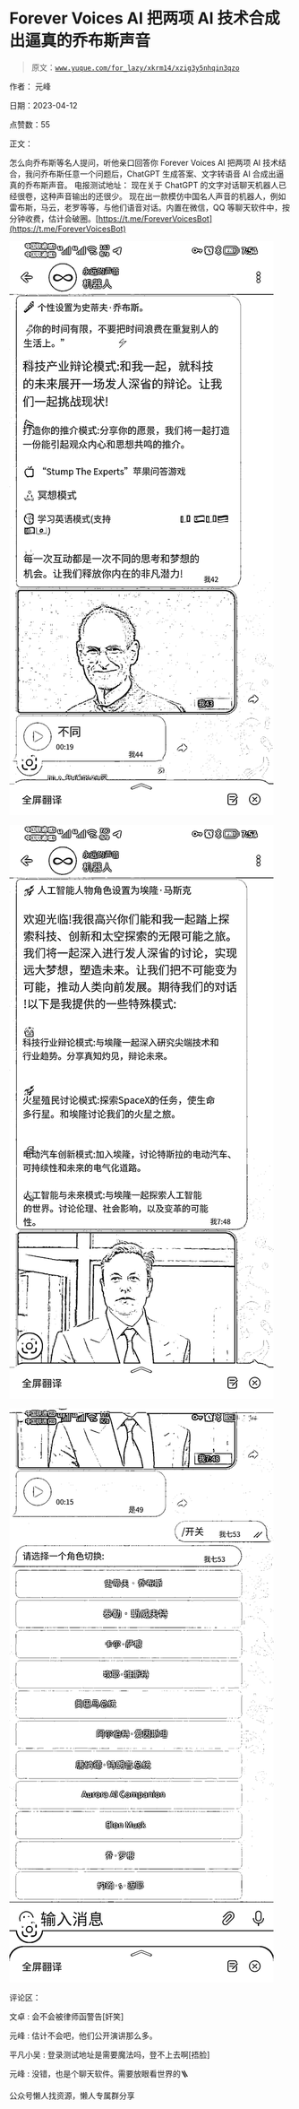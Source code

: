# Forever Voices AI 把两项 AI 技术合成出逼真的乔布斯声音

> 原文：[`www.yuque.com/for_lazy/xkrm14/xzig3y5nhqin3qzo`](https://www.yuque.com/for_lazy/xkrm14/xzig3y5nhqin3qzo)



作者： 元峰



日期：2023-04-12



点赞数：55



正文：



怎么向乔布斯等名人提问，听他亲口回答你 Forever Voices AI 把两项 AI 技术结合，我问乔布斯任意一个问题后，ChatGPT 生成答案、文字转语音 AI 合成出逼真的乔布斯声音。 电报测试地址： 现在关于 ChatGPT 的文字对话聊天机器人已经很卷，这种声音输出的还很少。 现在出一款模仿中国名人声音的机器人，例如雷布斯，马云，老罗等等，与他们语音对话。内置在微信，QQ 等聊天软件中，按分钟收费，估计会破圈。[https://t.me/ForeverVoicesBot](https://t.me/ForeverVoicesBot)



![](img/29d6eee33d24aa6674d57612ff54c241.png)



![](img/c327bfbfeb0aa6ab8787aa19cc1eabb2.png)



![](img/5e65625fb15a4ec732ab9695082a80bd.png)



评论区：



文卓 : 会不会被律师函警告[奸笑]



元峰 : 估计不会吧，他们公开演讲那么多。



平凡小吴 : 登录测试地址是需要魔法吗，登不上去啊[捂脸]



元峰 : 没错，也是个聊天软件。需要放眼看世界的🪜



公众号懒人找资源，懒人专属群分享


